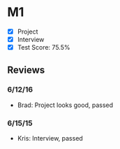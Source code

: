 # M1

- [x] Project 
- [x] Interview
- [x] Test Score: 75.5%

## Reviews

### 6/12/16

- Brad: Project looks good, passed

### 6/15/15
- Kris: Interview, passed
